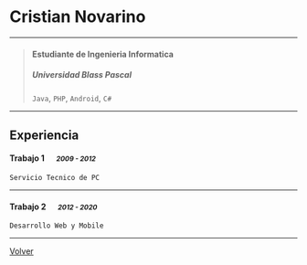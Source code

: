 # Cristian Novarino

---

> #### Estudiante de Ingenieria Informatica
> #####  Universidad Blass Pascal 
> `Java`, `PHP`, `Android`, `C#`

---
## Experiencia
#### Trabajo 1 &emsp; <small>*2009 - 2012*</small>
`Servicio Tecnico de PC`

---
#### Trabajo 2 &emsp; <small>*2012 - 2020*</small>
`Desarrollo Web y Mobile`

---


[Volver](./Readme.md)